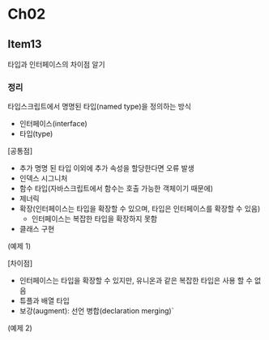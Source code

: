 # Ch02

## Item13

타입과 인터페이스의 차이점 알기

### 정리

타입스크립트에서 명명된 타입(named type)을 정의하는 방식

- 인터페이스(interface)
- 타입(type)

[공통점]

- 추가 명명 된 타입 이외에 추가 속성을 할당한다면 오류 발생
- 인덱스 시그니처
- 함수 타입(자바스크립트에서 함수는 호출 가능한 객체이기 때문에)
- 제너릭
- 확장(인터페이스는 타입을 확장할 수 있으며, 타입은 인터페이스를 확장할 수 있음)
  - 인터페이스는 복잡한 타입을 확장하지 못함
- 클래스 구현

(예제 1)

[차이점]

- 인터페이스는 타입을 확장할 수 있지만, 유니온과 같은 복잡한 타입은 사용 할 수 없음
- 튜플과 배열 타입
- 보강(augment): 선언 병합(declaration merging)`

(예제 2)
